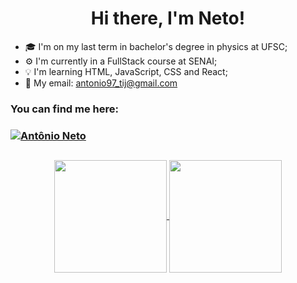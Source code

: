 <h1 align="center">Hi there, I'm Neto!</h1>

- 🎓 I'm on my last term in bachelor's degree in physics at UFSC;
- ⚙️ I'm currently in a FullStack course at SENAI;
- 💡 I'm learning HTML, JavaScript, CSS and React;
- 📧 My email: antonio97_tij@gmail.com
 
<h3>You can find me here:<h3>
  
<div>
  <a href="https://www.linkedin.com/in/antonio-sperandio/" target="_blank"><img src="https://img.shields.io/badge/LinkedIn-0077B5?style=for-the-badge&logo=linkedin&logoColor=white" alt="Antônio Neto" /></a>
</div>

  ##
  
<div align="center">
  <a href="https://github.com/NETO2112">
  <img align="center" height="180em" src="https://github-readme-stats.vercel.app/api?username=NETO2112&show_icons=true&theme=tokyonight&include_all_commits=true&count_private=true"/>
  <img align="center" height="180em" src="https://github-readme-stats.vercel.app/api/top-langs/?username=NETO2112&layout=compact&langs_count=7&theme=tokyonight"/>
</div>

